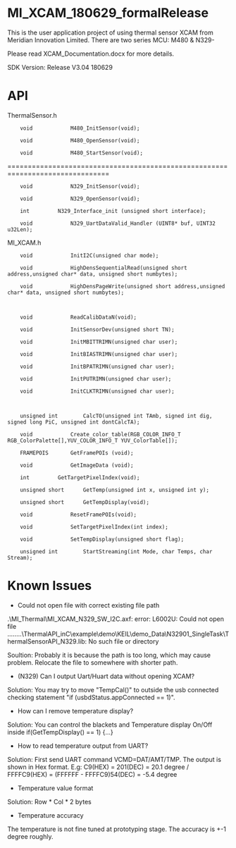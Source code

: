 # MI_XCAM_180629_formalRelease

This is the user application project of using thermal sensor XCAM from Meridian Innovation Limited.
There are two series MCU: M480 & N329-

Please read XCAM_Documentation.docx for more details.

SDK Version: Release V3.04 180629

# API

ThermalSensor.h

		void			M480_InitSensor(void);

		void			M480_OpenSensor(void);

		void			M480_StartSensor(void);

===============================================================================

		void			N329_InitSensor(void);

		void			N329_OpenSensor(void);

		int			N329_Interface_init (unsigned short interface);

		void			N329_UartDataValid_Handler (UINT8* buf, UINT32 u32Len);

MI_XCAM.h

		void 			InitI2C(unsigned char mode);

		void 			HighDensSequentialRead(unsigned short address,unsigned char* data, unsigned short numbytes);

		void 			HighDensPageWrite(unsigned short address,unsigned char* data, unsigned short numbytes);



		void 			ReadCalibDataN(void);

		void			InitSensorDev(unsigned short TN);

		void 			InitMBITTRIMN(unsigned char user);

		void 			InitBIASTRIMN(unsigned char user);

		void 			InitBPATRIMN(unsigned char user);

		void 			InitPUTRIMN(unsigned char user);

		void 			InitCLKTRIMN(unsigned char user);



		unsigned int 		CalcTO(unsigned int TAmb, signed int dig, signed long PiC, unsigned int dontCalcTA);

		void 			Create_color_table(RGB_COLOR_INFO_T RGB_ColorPalette[],YUV_COLOR_INFO_T YUV_ColorTable[]);

		FRAMEPOIS 		GetFramePOIs (void);

		void 			GetImageData (void);

		int			GetTargetPixelIndex(void);

		unsigned short		GetTemp(unsigned int x, unsigned int y);

		unsigned short		GetTempDisplay(void);

		void 			ResetFramePOIs(void);

		void			SetTargetPixelIndex(int index);

		void			SetTempDisplay(unsigned short flag);

		unsigned int		StartStreaming(int Mode, char Temps, char Stream);

		
# Known Issues

-	Could not open file with correct existing file path

.\MI_Thermal\MI_XCAM_N329_SW_I2C.axf: error: L6002U: Could not open file ..\..\..\..\ThermalAPI_inC\example\demo\KEIL\demo_Data\N32901_SingleTask\ThermalSensorAPI_N329.lib: No such file or directory

Soultion: Probably it is because the path is too long, which may cause problem. Relocate the file to somewhere with shorter path.

-	(N329) Can I output Uart/Huart data without opening XCAM?

Solution: You may try to move "TempCal()" to outside the usb connected checking statement "if (usbdStatus.appConnected == 1)".

-	How can I remove temperature display?
	
Solution: You can control the blackets and Temperature display On/Off inside if(GetTempDisplay() == 1) {...}

-	How to read temperature output from UART?
	
Solution: First send UART command VCMD=DAT/AMT/TMP. The output is shown in Hex format. E.g: C9(HEX) = 201(DEC) = 20.1 degree / FFFFC9(HEX) = (FFFFFF - FFFFC9)54(DEC) = -5.4 degree

-	Temperature value format

Solution: Row * Col * 2 bytes

-	Temperature accuracy

The temperature is not fine tuned at prototyping stage. The accuracy is +-1 degree roughly.

